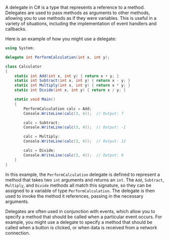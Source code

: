A delegate in C# is a type that represents a reference to a method. Delegates are used to pass methods as arguments to other methods, allowing you to use methods as if they were variables. This is useful in a variety of situations, including the implementation of event handlers and callbacks.

Here is an example of how you might use a delegate:
```cs
using System;

delegate int PerformCalculation(int x, int y);

class Calculator
{
    static int Add(int x, int y) { return x + y; }
    static int Subtract(int x, int y) { return x - y; }
    static int Multiply(int x, int y) { return x * y; }
    static int Divide(int x, int y) { return x / y; }

    static void Main()
    {
        PerformCalculation calc = Add;
        Console.WriteLine(calc(3, 4));  // Output: 7

        calc = Subtract;
        Console.WriteLine(calc(3, 4));  // Output: -1

        calc = Multiply;
        Console.WriteLine(calc(3, 4));  // Output: 12

        calc = Divide;
        Console.WriteLine(calc(3, 4));  // Output: 0
    }
}
```

In this example, the `PerformCalculation` delegate is defined to represent a method that takes two `int` arguments and returns an `int`. The `Add`, `Subtract`, `Multiply`, and `Divide` methods all match this signature, so they can be assigned to a variable of type `PerformCalculation`. The delegate is then used to invoke the method it references, passing in the necessary arguments.

Delegates are often used in conjunction with events, which allow you to specify a method that should be called when a particular event occurs. For example, you might use a delegate to specify a method that should be called when a button is clicked, or when data is received from a network connection.